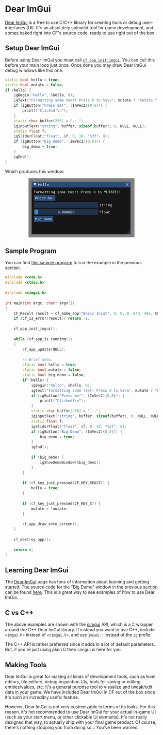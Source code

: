 # Dear ImGui

[Dear ImGui](https://github.com/ocornut/imgui) is a free to use C/C++ library for creating tools or debug user-interfaces (UI). It's an absolutely splendid tool for game development, and comes baked right into CF's source code, ready to use right out of the box.

## Setup Dear ImGui

Before using Dear ImGui you must call [`cf_app_init_imgui`](../app/cf_app_init_imgui.md). You can call this before your main loop just once. Once done you may draw Dear ImGui debug windows like this one:

```cpp
static bool hello = true;
static bool mutate = false;
if (hello) {
	igBegin("Hello", &hello, 0);
	igText("Formatting some text! Press X to %s\n", mutate ? "mutate." : "MUTATE!!!");
	if (igButton("Press me!", (ImVec2){0,0})) {
		printf("Clicked!\n");
	}
	static char buffer[256] = "...";
	igInputText("string", buffer, sizeof(buffer), 0, NULL, NULL);
	static float f;
	igSliderFloat("float", &f, 0, 10, "%3f", 0);
	if (igButton("Big Demo", (ImVec2){0,0})) {
		big_demo = true;
	}
	igEnd();
}
```

Which produces this window:

<p align="center">
<img src=https://github.com/RandyGaul/cute_framework/blob/master/assets/imgui.png?raw=true>
</p>

## Sample Program

You can find [this sample program](https://github.com/RandyGaul/cute_framework/blob/master/samples/imgui.c) to run the example in the previous section.

```cpp
#include <cute.h>
#include <stdio.h>

#include <cimgui.h>

int main(int argc, char* argv[])
{
	CF_Result result = cf_make_app("Basic Input", 0, 0, 0, 640, 480, CF_APP_OPTIONS_WINDOW_POS_CENTERED, argv[0]);
	if (cf_is_error(result)) return -1;

	cf_app_init_imgui();

	while (cf_app_is_running())
	{
		cf_app_update(NULL);

		// Brief demo.
		static bool hello = true;
		static bool mutate = false;
		static bool big_demo = false;
		if (hello) {
			igBegin("Hello", &hello, 0);
			igText("Formatting some text! Press X to %s\n", mutate ? "mutate." : "MUTATE!!!");
			if (igButton("Press me!", (ImVec2){0,0})) {
				printf("Clicked!\n");
			}
			static char buffer[256] = "...";
			igInputText("string", buffer, sizeof(buffer), 0, NULL, NULL);
			static float f;
			igSliderFloat("float", &f, 0, 10, "%3f", 0);
			if (igButton("Big Demo", (ImVec2){0,0})) {
				big_demo = true;
			}
			igEnd();

			if (big_demo) {
				igShowDemoWindow(&big_demo);
			}
		}

		if (cf_key_just_pressed(CF_KEY_SPACE)) {
			hello = true;
		}

		if (cf_key_just_pressed(CF_KEY_X)) {
			mutate = !mutate;
		}

		cf_app_draw_onto_screen();
	}

	cf_destroy_app();

	return 0;
}
```

## Learning Dear ImGui

The [Dear ImGui](https://github.com/ocornut/imgui) page has tons of information about learning and getting started. The source code for the "Big Demo" window in the previous section can be found [here](https://github.com/ocornut/imgui/blob/master/imgui_demo.cpp). This is a great way to see examples of how to use Dear ImGui.

## C vs C++

The above examples are shown with the [cimgui](https://github.com/cimgui/cimgui) API, which is a C wrapper around the C++ Dear ImGui library. If instead you want to use C++, include `<imgui.h>` instead of `<cimgui.h>`, and use `ImGui::` instead of the `ig` prefix.

The C++ API is rather preferred since it adds in a lot of default parameters. But, if you're just using plain C then cimgui is here for you.

## Making Tools

Dear ImGui is great for making all kinds of development tools, such as level editors, tile editors, debug inspection UIs, tools for saving or editing entities/values, etc. It's a general purpose tool to visualize and tweak/edit data in your game. We have included Dear ImGui in CF out of the box since it's such an incredibly useful feature.

However, Dear ImGui is not very customizable in terms of its looks. For this reason, it's not recommended to use Dear ImGui for your actual in-game UI (such as your start menu, or other clickable UI elements). It's not really designed that way, to actually ship with your final game product. Of course, there's nothing stopping you from doing so... You've been warned.
